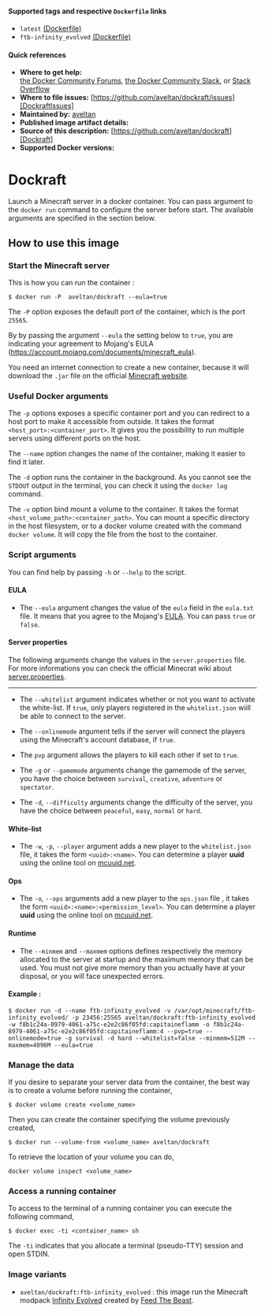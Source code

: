 #### Supported tags and respective ``` Dockerfile ``` links  

 - ``` latest ``` [(Dockerfile)][DockerfileLatest]
 -  ```ftb-infinity_evolved``` [(Dockerfile)][DockerfileFTBInfinityEvolved]

#### Quick references

- **Where to get help:**  
[the Docker Community Forums](https://forums.docker.com/), [the Docker Community 
Slack](https://blog.docker.com/2016/11/introducing-docker-community-directory-docker-community-slack/), or [Stack Overflow](https://stackoverflow.com/search?tab=newest&q=docker)
- **Where to file issues:**
[https://github.com/aveltan/dockraft/issues][DockraftIssues]
- **Maintained by:**
[aveltan]
- **Published image artifact details:**
- **Source of this description:**
[https://github.com/aveltan/dockraft][Dockraft]
- **Supported Docker versions:**
 

# Dockraft

Launch a Minecraft server in a docker container. You can pass argument to the ``` docker run ``` command to configure the server before start. The available arguments are specified in the section below.

## How to use this image

### Start the Minecraft server
This is how you can run the container :
```
$ docker run -P  aveltan/dockraft --eula=true
```
The ```-P``` option exposes the default port of the container, which is the port ```25565```.

By by passing the argument ```--eula``` the setting below to ```true```, you are indicating your agreement to Mojang's EULA (https://account.mojang.com/documents/minecraft_eula).  

You need an internet connection to create a new container, because it will download the ```.jar``` file on the official [Minecraft website][MinecraftDownloadServerSection].

### Useful Docker arguments

The ```-p``` options exposes a specific container port and you can redirect to a host port to make it accessible from outside. It takes the format ```<host_port>:<container_port>```. It gives you the possibility to run multiple servers using different ports on the host.

The ```--name``` option changes the name of the container, making it easier to find it later.  

The ```-d``` option runs the container in the background. As you cannot see the ```STDOUT``` output in the terminal, you can check it using the ```docker log``` command.

The ```-v``` option bind mount a volume to the container. It takes the format ```<host_volume_path>:<container_path>```. You can mount a specific directory in the host filesystem, or to a docker volume created with the command ```docker volume```. It will copy the file from the host to the container.

### Script arguments

You can find help by passing ```-h``` or ```--help``` to the script.

#### EULA

- The ```--eula``` argument changes the value of the ```eula``` field in the ```eula.txt``` file. It means that you agree to the Mojang's [EULA]. You can pass ```true``` or ```false```.

#### Server properties

The following arguments change the values in the ```server.properties``` file. For more informations you can check the official Minecrat wiki about [server.properties][MinecraftWikiServerProperties].

___
- The ```--whitelist``` argument indicates whether or not you want to activate the white-list. If ```true```, only players registered in the ```whitelist.json``` wiill be able to connect to the server.  

- The ```--onlinemode``` argument tells if the server will connect the players using the Minecraft's account database, if ```true```.

- The ```pvp``` argument allows the players to kill each other if set to ```true```.

- The ```-g``` or ```--gamemode``` arguments change the gamemode of the server, you have the choice between ```survival```, ```creative```, ```adventure``` or ```spectator```.

- The ```-d```, ```--difficulty``` arguments change the difficulty of the server, you have the choice between ```peaceful```, ```easy```, ```normal``` or ```hard```.

#### White-list
- The ```-w```, ```-p```, ```--player``` argument adds a new player to the ```whitelist.json``` file, it takes the form ```<uuid>:<name>```. You can determine a player **uuid** using the online tool on [mcuuid.net](https://mcuuid.net).

#### Ops
- The ```-o```, ```--ops``` arguments add a new player to the ```ops.json``` file , it takes the form ```<uuid>:<name>:<permission_level>```. You can determine a player **uuid** using the online tool on [mcuuid.net](https://mcuuid.net).

#### Runtime

- The ```--minmem``` and ```--maxmem``` options defines respectively the memory allocated to the server at startup and the maximum memory that can be used. You must not give more memory than you actually have at your disposal, or you will face unexpected errors.

#### Example :
``` 
$ docker run -d --name ftb-infinity_evolved -v /var/opt/minecraft/ftb-infinity_evolved/ -p 23456:25565 aveltan/dockraft:ftb-infinity_evolved -w f8b1c24a-8979-4061-a75c-e2e2c86f05fd:capitaineflamm -o f8b1c24a-8979-4061-a75c-e2e2c86f05fd:capitaineflamm:4 --pvp=true --onlinemode=true -g survival -d hard --whitelist=false --minmem=512M --maxmem=4096M --eula=true
```

### Manage the data

If you desire to separate your server data from the container, the best way is to create a volume before running the container,
```
$ docker volume create <volume_name>
```
Then you can create the container specifying the volume previously created,
```
$ docker run --volume-from <volume_name> aveltan/dockraft
```
To retrieve the location of your volume you can do,
```
docker volume inspect <volume_name>
```

### Access a running container

To access to the terminal of a running container you can execute the following command,
```
$ docker exec -ti <container_name> sh
```
The ```-ti``` indicates that you allocate a terminal (pseudo-TTY) session and open STDIN.

### Image variants

- ```aveltan/dockraft:ftb-infinity_evolved``` : this image run the Minecraft modpack [Infinity Evolved][FeedTheBeastInifnityEvolved] created by [Feed The Beast][FeedTheBeast].

[DockerfileLatest]: <https://github.com/aveltan/dockraft/blob/master/Dockerfile>
[DockerfileFTBInfinityEvolved]: <https://github.com/aveltan/dockraft/blob/ftb-infinity_evolved/Dockerfile>
[aveltan]: <https://github.com/aveltan>
[Dockraft]: <https://github.com/aveltan/dockraft>
[DockraftIssues]: <https://github.com/aveltan/dockraft/issues>
[EULA]: <https://account.mojang.com/documents/minecraft_eula>
[MinecraftWikiServerProperties]: <http://minecraft.gamepedia.com/Server.properties>
[MinecraftDownloadServerSection]: <https://minecraft.net/fr-fr/download/server>
[FeedTheBeast]: <https://www.feed-the-beast.com>
[FeedTheBeastInifnityEvolved]: <https://www.feed-the-beast.com/projects/ftb-infinity-evolved>
